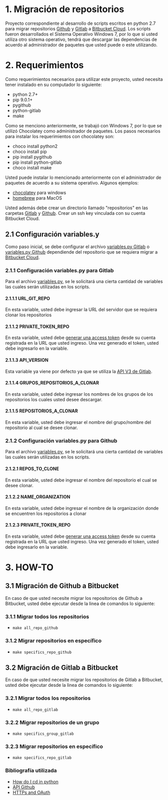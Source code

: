 # 1. Migración de repositorios
Proyecto correspondiente al desarrollo de scripts escritos en python 2.7 para migrar repositorios [Github](https://github.com/) y [Gitlab](https://gitlab.com) a [Bitbucket Cloud](https://confluence.atlassian.com/get-started-with-bitbucket).
Los scripts fueron desarrollados el Sistema Operativo Windows 7, por lo que si usted utiliza otro sistema operativo, tendrá que descargar las dependencias de acuerdo al administrador de paquetes que usted puede o este utilizando.
# 2. Requerimientos
Como requerimientos necesarios para utilizar este proyecto, usted necesita tener instalado en su computador lo siguiente:
* python 2.7+
* pip 9.0.1+
* pygithub
* python-gitlab	
* make

Como se menciono anteriormente, se trabajó con Windows 7, por lo que se utilizó Chocolatey como administrador de paquetes. Los pasos necesarios para instalar los requerimientos con chocolatey son:
* choco install python2
* choco install pip
* pip install pygithub
* pip install python-gitlab
* choco install make

Usted puede instalar lo mencionado anteriormente con el administrador de paquetes de acuerdo a su sistema operativo. Algunos ejemplos:
* [chocolatey](https://chocolatey.org) para windows
* [homebrew](https://brew.sh/) para MacOS

Usted además debe crear un directorio llamado "repositorios" en las carpetas [Gitlab](/Gitlab) y [Github](/Github).
Crear un ssh key vinculada con su cuenta Bitbucket Cloud.

## 2.1 Configuración variables.y
Como paso inicial, se debe configurar el archivo [variables.py Gitlab](Gitlab/variables.py) o [variables.py Github](Github/variables.py) dependiende del repositorio que se requiera migrar a [Bitbucket Cloud](https://confluence.atlassian.com/get-started-with-bitbucket).
### 2.1.1 Configuración variables.py para Gitlab
Para el archivo [variables.py](Gitlab/variables.py), se le solicitará una cierta cantidad de variables las cuales serán utilizadas en los scripts.

#### 2.1.1.1 URL_GIT_REPO
En esta variable, usted debe ingresar la URL del servidor que se requiera clonar los repositorios
#### 2.1.1.2 PRIVATE_TOKEN_REPO
En esta variable, usted debe [generar una access token](https://docs.gitlab.com/ee/user/profile/personal_access_tokens.html) desde su cuenta registrada en la URL que usted ingreso. Una vez generado el token, usted debe ingresarlo en la variable.
#### 2.1.1.3 API_VERSION
Esta variable ya viene por defecto ya que se utiliza la [API V3 de Gitlab](https://docs.gitlab.com/ee/api/).
#### 2.1.1.4 GRUPOS_REPOSITORIOS_A_CLONAR
En esta variable, usted debe ingresar los nombres de los grupos de los repositorios los cuales usted desee descargar.
#### 2.1.1.5 REPOSITORIOS_A_CLONAR
En esta variable, usted debe ingresar el nombre del grupo/nombre del repositorio al cual se desee clonar.

### 2.1.2 Configuración variables.py para Github
Para el archivo [variables.py](Github/variables.py), se le solicitará una cierta cantidad de variables las cuales serán utilizadas en los scripts.
#### 2.1.2.1 REPOS_TO_CLONE
En esta variable, usted debe ingresar el nombre del repositorio el cual se desee clonar.
#### 2.1.2.2 NAME_ORGANIZATION
En esta variable, usted debe ingresar el nombre de la organización donde se encuentren los repositorios a clonar
#### 2.1.2.3 PRIVATE_TOKEN_REPO
En esta variable, usted debe [generar una access token](https://help.github.com/articles/creating-a-personal-access-token-for-the-command-line/) desde su cuenta registrada en la URL que usted ingreso. Una vez generado el token, usted debe ingresarlo en la variable.

# 3. HOW-TO
## 3.1 Migración de Github a Bitbucket
En caso de que usted necesite migrar los repositorios de Github a Bitbucket, usted debe ejecutar desde la linea de comandos lo siguiente:
### 3.1.1 Migrar todos los repositorios
* `make all_repo_github`
### 3.1.2 Migrar repositorios en específico
* `make specifics_repo_github`
## 3.2 Migración de Gitlab a Bitbucket
En caso de que usted necesite migrar los repositorios de Gitlab a Bitbucket, usted debe ejecutar desde la linea de comandos lo siguiente:
### 3.2.1 Migrar todos los repositorios
* `make all_repo_gitlab`
### 3.2.2 Migrar repositorios de un grupo
* `make specifics_group_gitlab`
### 3.2.3 Migrar repositorios en específico
* `make specifics_repo_gitlab`

### Bibliografía utilizada
* [How do I cd in python](https://stackoverflow.com/questions/431684/how-do-i-cd-in-python)
* [API Github](https://developer.github.com/v3/)
* [HTTPs and OAuth](https://blog.github.com/2012-09-21-easier-builds-and-deployments-using-git-over-https-and-oauth/)